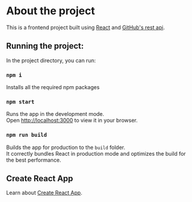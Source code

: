 # About the project

This is a frontend project built using [React](https://reactjs.org/) and [GitHub's rest api](https://docs.github.com/en/rest?apiVersion=2022-11-28).

## Running the project:

In the project directory, you can run:

### `npm i`
Installs all the required npm packages

### `npm start`

Runs the app in the development mode.\
Open [http://localhost:3000](http://localhost:3000) to view it in your browser.

### `npm run build`

Builds the app for production to the `build` folder.\
It correctly bundles React in production mode and optimizes the build for the best performance.

## Create React App

Learn about [Create React App](https://facebook.github.io/create-react-app/docs/getting-started).

